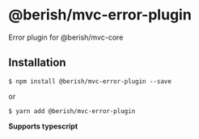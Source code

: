 # @berish/mvc-error-plugin

Error plugin for @berish/mvc-core

## Installation

```
$ npm install @berish/mvc-error-plugin --save
```

or

```
$ yarn add @berish/mvc-error-plugin
```

**Supports typescript**
